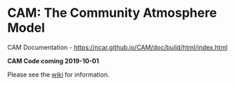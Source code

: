 # CAM: The Community Atmosphere Model

CAM Documentation - https://ncar.github.io/CAM/doc/build/html/index.html

**CAM Code coming 2019-10-01**

Please see the [wiki](https://github.com/ESCOMP/CAM/wiki) for information.
